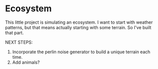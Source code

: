 # Ecosystem

This little project is simulating an ecosystem. I want to start with weather patterns, but that means actually starting with some terrain. So I've built that part.

NEXT STEPS:
1. Incorporate the perlin noise generator to build a unique terrain each time.
2. Add animals?
